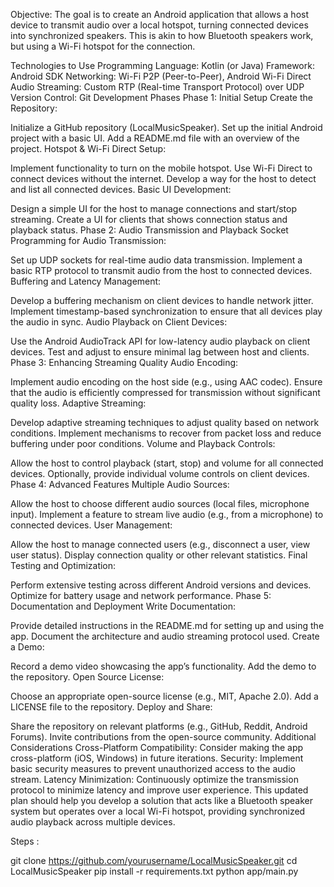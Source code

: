 Objective:
The goal is to create an Android application that allows a host device to transmit audio over a local hotspot, turning connected devices into synchronized speakers. This is akin to how Bluetooth speakers work, but using a Wi-Fi hotspot for the connection.

Technologies to Use
Programming Language: Kotlin (or Java)
Framework: Android SDK
Networking: Wi-Fi P2P (Peer-to-Peer), Android Wi-Fi Direct
Audio Streaming: Custom RTP (Real-time Transport Protocol) over UDP
Version Control: Git
Development Phases
Phase 1: Initial Setup
Create the Repository:

Initialize a GitHub repository (LocalMusicSpeaker).
Set up the initial Android project with a basic UI.
Add a README.md file with an overview of the project.
Hotspot & Wi-Fi Direct Setup:

Implement functionality to turn on the mobile hotspot.
Use Wi-Fi Direct to connect devices without the internet.
Develop a way for the host to detect and list all connected devices.
Basic UI Development:

Design a simple UI for the host to manage connections and start/stop streaming.
Create a UI for clients that shows connection status and playback status.
Phase 2: Audio Transmission and Playback
Socket Programming for Audio Transmission:

Set up UDP sockets for real-time audio data transmission.
Implement a basic RTP protocol to transmit audio from the host to connected devices.
Buffering and Latency Management:

Develop a buffering mechanism on client devices to handle network jitter.
Implement timestamp-based synchronization to ensure that all devices play the audio in sync.
Audio Playback on Client Devices:

Use the Android AudioTrack API for low-latency audio playback on client devices.
Test and adjust to ensure minimal lag between host and clients.
Phase 3: Enhancing Streaming Quality
Audio Encoding:

Implement audio encoding on the host side (e.g., using AAC codec).
Ensure that the audio is efficiently compressed for transmission without significant quality loss.
Adaptive Streaming:

Develop adaptive streaming techniques to adjust quality based on network conditions.
Implement mechanisms to recover from packet loss and reduce buffering under poor conditions.
Volume and Playback Controls:

Allow the host to control playback (start, stop) and volume for all connected devices.
Optionally, provide individual volume controls on client devices.
Phase 4: Advanced Features
Multiple Audio Sources:

Allow the host to choose different audio sources (local files, microphone input).
Implement a feature to stream live audio (e.g., from a microphone) to connected devices.
User Management:

Allow the host to manage connected users (e.g., disconnect a user, view user status).
Display connection quality or other relevant statistics.
Final Testing and Optimization:

Perform extensive testing across different Android versions and devices.
Optimize for battery usage and network performance.
Phase 5: Documentation and Deployment
Write Documentation:

Provide detailed instructions in the README.md for setting up and using the app.
Document the architecture and audio streaming protocol used.
Create a Demo:

Record a demo video showcasing the app’s functionality.
Add the demo to the repository.
Open Source License:

Choose an appropriate open-source license (e.g., MIT, Apache 2.0).
Add a LICENSE file to the repository.
Deploy and Share:

Share the repository on relevant platforms (e.g., GitHub, Reddit, Android Forums).
Invite contributions from the open-source community.
Additional Considerations
Cross-Platform Compatibility: Consider making the app cross-platform (iOS, Windows) in future iterations.
Security: Implement basic security measures to prevent unauthorized access to the audio stream.
Latency Minimization: Continuously optimize the transmission protocol to minimize latency and improve user experience.
This updated plan should help you develop a solution that acts like a Bluetooth speaker system but operates over a local Wi-Fi hotspot, providing synchronized audio playback across multiple devices.

Steps : 

git clone https://github.com/yourusername/LocalMusicSpeaker.git
cd LocalMusicSpeaker
pip install -r requirements.txt
python app/main.py